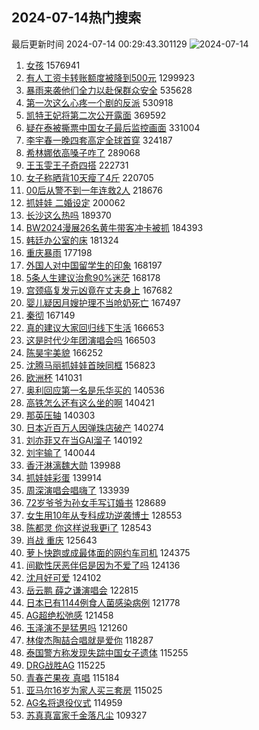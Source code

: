 ## 2024-07-14热门搜索 
最后更新时间 2024-07-14 00:29:43.301129 
![2024-07-14](https://imgs-storage.s3.us-east-005.backblazeb2.com/20240714/2024-07-14.png?versionId=4_z8fbbed132d73df8689c40f13_f119723d646abacb3_d20240713_m162942_c005_v0501019_t0053_u01720888182897) 
1. [女孩](https://s.weibo.com/weibo?q=%E5%A5%B3%E5%AD%A9&t=31&band_rank=1&Refer=top) 1576941
1. [有人工资卡转账额度被降到500元](https://s.weibo.com/weibo?q=%23%E6%9C%89%E4%BA%BA%E5%B7%A5%E8%B5%84%E5%8D%A1%E8%BD%AC%E8%B4%A6%E9%A2%9D%E5%BA%A6%E8%A2%AB%E9%99%8D%E5%88%B0500%E5%85%83%23&t=31&band_rank=2&Refer=top) 1299923
1. [暴雨来袭他们全力以赴保群众安全](https://s.weibo.com/weibo?q=%23%E6%9A%B4%E9%9B%A8%E6%9D%A5%E8%A2%AD%E4%BB%96%E4%BB%AC%E5%85%A8%E5%8A%9B%E4%BB%A5%E8%B5%B4%E4%BF%9D%E7%BE%A4%E4%BC%97%E5%AE%89%E5%85%A8%23&t=31&band_rank=3&Refer=top) 535628
1. [第一次这么心疼一个剧的反派](https://s.weibo.com/weibo?q=%23%E7%AC%AC%E4%B8%80%E6%AC%A1%E8%BF%99%E4%B9%88%E5%BF%83%E7%96%BC%E4%B8%80%E4%B8%AA%E5%89%A7%E7%9A%84%E5%8F%8D%E6%B4%BE%23&t=31&band_rank=4&Refer=top) 530918
1. [凯特王妃将第二次公开露面](https://s.weibo.com/weibo?q=%23%E5%87%AF%E7%89%B9%E7%8E%8B%E5%A6%83%E5%B0%86%E7%AC%AC%E4%BA%8C%E6%AC%A1%E5%85%AC%E5%BC%80%E9%9C%B2%E9%9D%A2%23&t=31&band_rank=5&Refer=top) 369592
1. [疑在泰被撕票中国女子最后监控画面](https://s.weibo.com/weibo?q=%23%E7%96%91%E5%9C%A8%E6%B3%B0%E8%A2%AB%E6%92%95%E7%A5%A8%E4%B8%AD%E5%9B%BD%E5%A5%B3%E5%AD%90%E6%9C%80%E5%90%8E%E7%9B%91%E6%8E%A7%E7%94%BB%E9%9D%A2%23&t=31&band_rank=6&Refer=top) 331004
1. [李宇春一晚四套高定全球首穿](https://s.weibo.com/weibo?q=%23%E6%9D%8E%E5%AE%87%E6%98%A5%E4%B8%80%E6%99%9A%E5%9B%9B%E5%A5%97%E9%AB%98%E5%AE%9A%E5%85%A8%E7%90%83%E9%A6%96%E7%A9%BF%23&t=31&band_rank=7&Refer=top) 324187
1. [希林娜依高嗓子咋了](https://s.weibo.com/weibo?q=%E5%B8%8C%E6%9E%97%E5%A8%9C%E4%BE%9D%E9%AB%98%E5%97%93%E5%AD%90%E5%92%8B%E4%BA%86&t=31&band_rank=8&Refer=top) 289068
1. [王玉雯王子奇四搭](https://s.weibo.com/weibo?q=%E7%8E%8B%E7%8E%89%E9%9B%AF%E7%8E%8B%E5%AD%90%E5%A5%87%E5%9B%9B%E6%90%AD&t=31&band_rank=11&Refer=top) 222731
1. [女子称晒背10天瘦了4斤](https://s.weibo.com/weibo?q=%23%E5%A5%B3%E5%AD%90%E7%A7%B0%E6%99%92%E8%83%8C10%E5%A4%A9%E7%98%A6%E4%BA%864%E6%96%A4%23&t=31&band_rank=9&Refer=top) 220705
1. [00后从警不到一年连救2人](https://s.weibo.com/weibo?q=%2300%E5%90%8E%E4%BB%8E%E8%AD%A6%E4%B8%8D%E5%88%B0%E4%B8%80%E5%B9%B4%E8%BF%9E%E6%95%912%E4%BA%BA%23&t=31&band_rank=10&Refer=top) 218676
1. [抓娃娃 二婚设定](https://s.weibo.com/weibo?q=%E6%8A%93%E5%A8%83%E5%A8%83%20%E4%BA%8C%E5%A9%9A%E8%AE%BE%E5%AE%9A&t=31&band_rank=12&Refer=top) 200062
1. [长沙这么热吗](https://s.weibo.com/weibo?q=%E9%95%BF%E6%B2%99%E8%BF%99%E4%B9%88%E7%83%AD%E5%90%97&t=31&band_rank=13&Refer=top) 189370
1. [BW2024漫展26名黄牛带客冲卡被抓](https://s.weibo.com/weibo?q=%23BW2024%E6%BC%AB%E5%B1%9526%E5%90%8D%E9%BB%84%E7%89%9B%E5%B8%A6%E5%AE%A2%E5%86%B2%E5%8D%A1%E8%A2%AB%E6%8A%93%23&t=31&band_rank=10&Refer=top) 184393
1. [韩廷办公室的床](https://s.weibo.com/weibo?q=%E9%9F%A9%E5%BB%B7%E5%8A%9E%E5%85%AC%E5%AE%A4%E7%9A%84%E5%BA%8A&t=31&band_rank=14&Refer=top) 181324
1. [重庆暴雨](https://s.weibo.com/weibo?q=%E9%87%8D%E5%BA%86%E6%9A%B4%E9%9B%A8&t=31&band_rank=15&Refer=top) 177198
1. [外国人对中国留学生的印象](https://s.weibo.com/weibo?q=%E5%A4%96%E5%9B%BD%E4%BA%BA%E5%AF%B9%E4%B8%AD%E5%9B%BD%E7%95%99%E5%AD%A6%E7%94%9F%E7%9A%84%E5%8D%B0%E8%B1%A1&t=31&band_rank=17&Refer=top) 168197
1. [5条人生建议治愈90%迷茫](https://s.weibo.com/weibo?q=%235%E6%9D%A1%E4%BA%BA%E7%94%9F%E5%BB%BA%E8%AE%AE%E6%B2%BB%E6%84%8890%25%E8%BF%B7%E8%8C%AB%23&t=31&band_rank=19&Refer=top) 168178
1. [宫颈癌复发元凶竟在丈夫身上](https://s.weibo.com/weibo?q=%23%E5%AE%AB%E9%A2%88%E7%99%8C%E5%A4%8D%E5%8F%91%E5%85%83%E5%87%B6%E7%AB%9F%E5%9C%A8%E4%B8%88%E5%A4%AB%E8%BA%AB%E4%B8%8A%23&t=31&band_rank=16&Refer=top) 167682
1. [婴儿疑因月嫂护理不当呛奶死亡](https://s.weibo.com/weibo?q=%23%E5%A9%B4%E5%84%BF%E7%96%91%E5%9B%A0%E6%9C%88%E5%AB%82%E6%8A%A4%E7%90%86%E4%B8%8D%E5%BD%93%E5%91%9B%E5%A5%B6%E6%AD%BB%E4%BA%A1%23&t=31&band_rank=18&Refer=top) 167497
1. [秦彻](https://s.weibo.com/weibo?q=%E7%A7%A6%E5%BD%BB&t=31&band_rank=40&Refer=top) 167149
1. [真的建议大家回归线下生活](https://s.weibo.com/weibo?q=%23%E7%9C%9F%E7%9A%84%E5%BB%BA%E8%AE%AE%E5%A4%A7%E5%AE%B6%E5%9B%9E%E5%BD%92%E7%BA%BF%E4%B8%8B%E7%94%9F%E6%B4%BB%23&t=31&band_rank=21&Refer=top) 166653
1. [这是时代少年团演唱会吗](https://s.weibo.com/weibo?q=%23%E8%BF%99%E6%98%AF%E6%97%B6%E4%BB%A3%E5%B0%91%E5%B9%B4%E5%9B%A2%E6%BC%94%E5%94%B1%E4%BC%9A%E5%90%97%23&t=31&band_rank=22&Refer=top) 166503
1. [陈昊宇美貌](https://s.weibo.com/weibo?q=%E9%99%88%E6%98%8A%E5%AE%87%E7%BE%8E%E8%B2%8C&t=31&band_rank=24&Refer=top) 166252
1. [沈腾马丽抓娃娃首映同框](https://s.weibo.com/weibo?q=%23%E6%B2%88%E8%85%BE%E9%A9%AC%E4%B8%BD%E6%8A%93%E5%A8%83%E5%A8%83%E9%A6%96%E6%98%A0%E5%90%8C%E6%A1%86%23&t=31&band_rank=23&Refer=top) 156823
1. [欧洲杯](https://s.weibo.com/weibo?q=%E6%AC%A7%E6%B4%B2%E6%9D%AF&t=31&band_rank=20&Refer=top) 141031
1. [奥利回应第一名是乐华买的](https://s.weibo.com/weibo?q=%23%E5%A5%A5%E5%88%A9%E5%9B%9E%E5%BA%94%E7%AC%AC%E4%B8%80%E5%90%8D%E6%98%AF%E4%B9%90%E5%8D%8E%E4%B9%B0%E7%9A%84%23&t=31&band_rank=25&Refer=top) 140536
1. [高铁怎么还有这么坐的啊](https://s.weibo.com/weibo?q=%23%E9%AB%98%E9%93%81%E6%80%8E%E4%B9%88%E8%BF%98%E6%9C%89%E8%BF%99%E4%B9%88%E5%9D%90%E7%9A%84%E5%95%8A%23&t=31&band_rank=26&Refer=top) 140421
1. [那英压轴](https://s.weibo.com/weibo?q=%23%E9%82%A3%E8%8B%B1%E5%8E%8B%E8%BD%B4%23&t=31&band_rank=27&Refer=top) 140303
1. [日本近百万人因弹珠店破产](https://s.weibo.com/weibo?q=%23%E6%97%A5%E6%9C%AC%E8%BF%91%E7%99%BE%E4%B8%87%E4%BA%BA%E5%9B%A0%E5%BC%B9%E7%8F%A0%E5%BA%97%E7%A0%B4%E4%BA%A7%23&t=31&band_rank=28&Refer=top) 140274
1. [刘亦菲又在当GAI溜子](https://s.weibo.com/weibo?q=%23%E5%88%98%E4%BA%A6%E8%8F%B2%E5%8F%88%E5%9C%A8%E5%BD%93GAI%E6%BA%9C%E5%AD%90%23&t=31&band_rank=29&Refer=top) 140192
1. [刘宇输了](https://s.weibo.com/weibo?q=%23%E5%88%98%E5%AE%87%E8%BE%93%E4%BA%86%23&t=31&band_rank=30&Refer=top) 140044
1. [香汗淋漓魏大勋](https://s.weibo.com/weibo?q=%E9%A6%99%E6%B1%97%E6%B7%8B%E6%BC%93%E9%AD%8F%E5%A4%A7%E5%8B%8B&t=31&band_rank=31&Refer=top) 139988
1. [抓娃娃彩蛋](https://s.weibo.com/weibo?q=%E6%8A%93%E5%A8%83%E5%A8%83%E5%BD%A9%E8%9B%8B&t=31&band_rank=32&Refer=top) 139914
1. [周深演唱会唱嗨了](https://s.weibo.com/weibo?q=%23%E5%91%A8%E6%B7%B1%E6%BC%94%E5%94%B1%E4%BC%9A%E5%94%B1%E5%97%A8%E4%BA%86%23&t=31&band_rank=33&Refer=top) 133939
1. [72岁爷爷为孙女手写订婚书](https://s.weibo.com/weibo?q=%2372%E5%B2%81%E7%88%B7%E7%88%B7%E4%B8%BA%E5%AD%99%E5%A5%B3%E6%89%8B%E5%86%99%E8%AE%A2%E5%A9%9A%E4%B9%A6%23&t=31&band_rank=34&Refer=top) 128689
1. [女生用10年从专科成功逆袭博士](https://s.weibo.com/weibo?q=%23%E5%A5%B3%E7%94%9F%E7%94%A810%E5%B9%B4%E4%BB%8E%E4%B8%93%E7%A7%91%E6%88%90%E5%8A%9F%E9%80%86%E8%A2%AD%E5%8D%9A%E5%A3%AB%23&t=31&band_rank=35&Refer=top) 128553
1. [陈都灵 你这样说我更i了](https://s.weibo.com/weibo?q=%E9%99%88%E9%83%BD%E7%81%B5%20%E4%BD%A0%E8%BF%99%E6%A0%B7%E8%AF%B4%E6%88%91%E6%9B%B4i%E4%BA%86&t=31&band_rank=36&Refer=top) 128543
1. [肖战 重庆](https://s.weibo.com/weibo?q=%E8%82%96%E6%88%98%20%E9%87%8D%E5%BA%86&t=31&band_rank=37&Refer=top) 125643
1. [萝卜快跑或成最体面的网约车司机](https://s.weibo.com/weibo?q=%23%E8%90%9D%E5%8D%9C%E5%BF%AB%E8%B7%91%E6%88%96%E6%88%90%E6%9C%80%E4%BD%93%E9%9D%A2%E7%9A%84%E7%BD%91%E7%BA%A6%E8%BD%A6%E5%8F%B8%E6%9C%BA%23&t=31&band_rank=38&Refer=top) 124375
1. [间歇性厌恶伴侣是因为不爱了吗](https://s.weibo.com/weibo?q=%23%E9%97%B4%E6%AD%87%E6%80%A7%E5%8E%8C%E6%81%B6%E4%BC%B4%E4%BE%A3%E6%98%AF%E5%9B%A0%E4%B8%BA%E4%B8%8D%E7%88%B1%E4%BA%86%E5%90%97%23&t=31&band_rank=39&Refer=top) 124136
1. [沈月好可爱](https://s.weibo.com/weibo?q=%E6%B2%88%E6%9C%88%E5%A5%BD%E5%8F%AF%E7%88%B1&t=31&band_rank=41&Refer=top) 124102
1. [岳云鹏 薛之谦演唱会](https://s.weibo.com/weibo?q=%E5%B2%B3%E4%BA%91%E9%B9%8F%20%E8%96%9B%E4%B9%8B%E8%B0%A6%E6%BC%94%E5%94%B1%E4%BC%9A&t=31&band_rank=42&Refer=top) 122815
1. [日本已有1144例食人菌感染病例](https://s.weibo.com/weibo?q=%23%E6%97%A5%E6%9C%AC%E5%B7%B2%E6%9C%891144%E4%BE%8B%E9%A3%9F%E4%BA%BA%E8%8F%8C%E6%84%9F%E6%9F%93%E7%97%85%E4%BE%8B%23&t=31&band_rank=43&Refer=top) 121778
1. [AG超绝松弛感](https://s.weibo.com/weibo?q=AG%E8%B6%85%E7%BB%9D%E6%9D%BE%E5%BC%9B%E6%84%9F&t=31&band_rank=44&Refer=top) 121458
1. [玉泽演不是猛男吗](https://s.weibo.com/weibo?q=%E7%8E%89%E6%B3%BD%E6%BC%94%E4%B8%8D%E6%98%AF%E7%8C%9B%E7%94%B7%E5%90%97&t=31&band_rank=45&Refer=top) 121260
1. [林俊杰陶喆合唱就是爱你](https://s.weibo.com/weibo?q=%E6%9E%97%E4%BF%8A%E6%9D%B0%E9%99%B6%E5%96%86%E5%90%88%E5%94%B1%E5%B0%B1%E6%98%AF%E7%88%B1%E4%BD%A0&t=31&band_rank=46&Refer=top) 118287
1. [泰国警方称发现失踪中国女子遗体](https://s.weibo.com/weibo?q=%23%E6%B3%B0%E5%9B%BD%E8%AD%A6%E6%96%B9%E7%A7%B0%E5%8F%91%E7%8E%B0%E5%A4%B1%E8%B8%AA%E4%B8%AD%E5%9B%BD%E5%A5%B3%E5%AD%90%E9%81%97%E4%BD%93%23&t=31&band_rank=38&Refer=top) 115255
1. [DRG战胜AG](https://s.weibo.com/weibo?q=%23DRG%E6%88%98%E8%83%9CAG%23&t=31&band_rank=48&Refer=top) 115225
1. [青春芒果夜 真唱](https://s.weibo.com/weibo?q=%E9%9D%92%E6%98%A5%E8%8A%92%E6%9E%9C%E5%A4%9C%20%E7%9C%9F%E5%94%B1&t=31&band_rank=47&Refer=top) 115184
1. [亚马尔16岁为家人买三套房](https://s.weibo.com/weibo?q=%23%E4%BA%9A%E9%A9%AC%E5%B0%9416%E5%B2%81%E4%B8%BA%E5%AE%B6%E4%BA%BA%E4%B9%B0%E4%B8%89%E5%A5%97%E6%88%BF%23&t=31&band_rank=48&Refer=top) 115025
1. [AG名将退役仪式](https://s.weibo.com/weibo?q=%23AG%E5%90%8D%E5%B0%86%E9%80%80%E5%BD%B9%E4%BB%AA%E5%BC%8F%23&t=31&band_rank=50&Refer=top) 114959
1. [苏真真富家千金落凡尘](https://s.weibo.com/weibo?q=%23%E8%8B%8F%E7%9C%9F%E7%9C%9F%E5%AF%8C%E5%AE%B6%E5%8D%83%E9%87%91%E8%90%BD%E5%87%A1%E5%B0%98%23&t=31&band_rank=49&Refer=top) 109327
